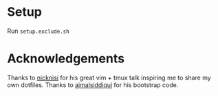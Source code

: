 # Setup
Run `setup.exclude.sh`

# Acknowledgements
Thanks to [nicknisi](https://github.com/nicknisi/dotfiles) for his great vim + tmux talk inspiring me to share my own dotfiles.
Thanks to [ajmalsiddiqui](https://github.com/ajmalsiddiqui/dotfiles) for his bootstrap code.
